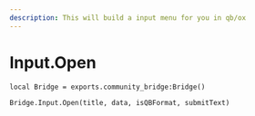 ```yaml
---
description: This will build a input menu for you in qb/ox
---
```


# Input.Open

```
local Bridge = exports.community_bridge:Bridge()

Bridge.Input.Open(title, data, isQBFormat, submitText)

```
